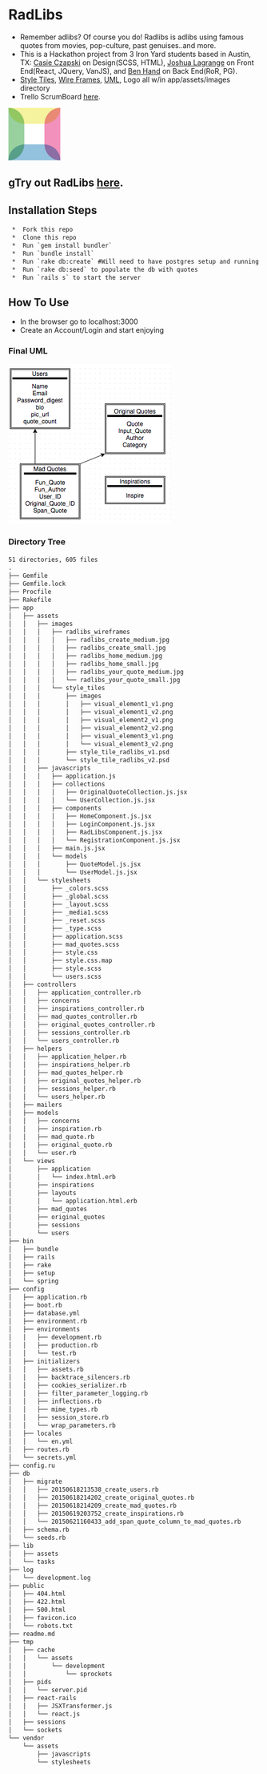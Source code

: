 # RadLibs
  * Remember adlibs? Of course you do! Radlibs is adlibs using famous quotes
    from movies, pop-culture, past genuises..and more.
  * This is a Hackathon project from 3 Iron Yard students based in
    Austin, TX: <a href="https://github.com/cczapski">Casie Czapski</a> on Design(SCSS, HTML), <a href="https://github.com/jlagrange87">Joshua Lagrange</a> on Front End(React, JQuery, VanJS), and <a href="https://github.com/BenHand">Ben Hand</a> on Back End(RoR, PG).
  * <a href="https://github.com/BenHand/madlib/tree/master/app/assets/images/style_tiles">Style Tiles</a>, <a href="https://github.com/BenHand/madlib/tree/master/app/assets/images/radlibs_wireframes">Wire Frames</a>, <a href="https://github.com/BenHand/madlib/tree/master/app/assets/images/UML">UML</a>, Logo all w/in app/assets/images directory
  * Trello ScrumBoard <a href="https://trello.com/b/3wAeQJSC/madlib">here</a>.

![Alt text](app/assets/images/radlib_logo.png?raw=true "our logo")
## gTry out RadLibs <a href="http://radlib.herokuapp.com/">here</a>.

## Installation Steps

```
 *  Fork this repo
 *  Clone this repo
 *  Run `gem install bundler`
 *  Run `bundle install`
 *  Run `rake db:create` #Will need to have postgres setup and running
 *  Run `rake db:seed` to populate the db with quotes
 *  Run `rails s` to start the server
```

## How To Use
 *  In the browser go to localhost:3000
 *  Create an Account/Login and start enjoying

### Final UML
![Alt text](app/assets/images/UML/finalUML.png?raw=true "Final UML")

### Directory Tree

```
51 directories, 605 files
.
├── Gemfile
├── Gemfile.lock
├── Procfile
├── Rakefile
├── app
│   ├── assets
│   │   ├── images
│   │   │   ├── radlibs_wireframes
│   │   │   │   ├── radlibs_create_medium.jpg
│   │   │   │   ├── radlibs_create_small.jpg
│   │   │   │   ├── radlibs_home_medium.jpg
│   │   │   │   ├── radlibs_home_small.jpg
│   │   │   │   ├── radlibs_your_quote_medium.jpg
│   │   │   │   └── radlibs_your_quote_small.jpg
│   │   │   └── style_tiles
│   │   │       ├── images
│   │   │       │   ├── visual_element1_v1.png
│   │   │       │   ├── visual_element1_v2.png
│   │   │       │   ├── visual_element2_v1.png
│   │   │       │   ├── visual_element2_v2.png
│   │   │       │   ├── visual_element3_v1.png
│   │   │       │   └── visual_element3_v2.png
│   │   │       ├── style_tile_radlibs_v1.psd
│   │   │       └── style_tile_radlibs_v2.psd
│   │   ├── javascripts
│   │   │   ├── application.js
│   │   │   ├── collections
│   │   │   │   ├── OriginalQuoteCollection.js.jsx
│   │   │   │   └── UserCollection.js.jsx
│   │   │   ├── components
│   │   │   │   ├── HomeComponent.js.jsx
│   │   │   │   ├── LoginComponent.js.jsx
│   │   │   │   ├── RadLibsComponent.js.jsx
│   │   │   │   └── RegistrationComponent.js.jsx
│   │   │   ├── main.js.jsx
│   │   │   └── models
│   │   │       ├── QuoteModel.js.jsx
│   │   │       └── UserModel.js.jsx
│   │   └── stylesheets
│   │       ├── _colors.scss
│   │       ├── _global.scss
│   │       ├── _layout.scss
│   │       ├── _media1.scss
│   │       ├── _reset.scss
│   │       ├── _type.scss
│   │       ├── application.scss
│   │       ├── mad_quotes.scss
│   │       ├── style.css
│   │       ├── style.css.map
│   │       ├── style.scss
│   │       └── users.scss
│   ├── controllers
│   │   ├── application_controller.rb
│   │   ├── concerns
│   │   ├── inspirations_controller.rb
│   │   ├── mad_quotes_controller.rb
│   │   ├── original_quotes_controller.rb
│   │   ├── sessions_controller.rb
│   │   └── users_controller.rb
│   ├── helpers
│   │   ├── application_helper.rb
│   │   ├── inspirations_helper.rb
│   │   ├── mad_quotes_helper.rb
│   │   ├── original_quotes_helper.rb
│   │   ├── sessions_helper.rb
│   │   └── users_helper.rb
│   ├── mailers
│   ├── models
│   │   ├── concerns
│   │   ├── inspiration.rb
│   │   ├── mad_quote.rb
│   │   ├── original_quote.rb
│   │   └── user.rb
│   └── views
│       ├── application
│       │   └── index.html.erb
│       ├── inspirations
│       ├── layouts
│       │   └── application.html.erb
│       ├── mad_quotes
│       ├── original_quotes
│       ├── sessions
│       └── users
├── bin
│   ├── bundle
│   ├── rails
│   ├── rake
│   ├── setup
│   └── spring
├── config
│   ├── application.rb
│   ├── boot.rb
│   ├── database.yml
│   ├── environment.rb
│   ├── environments
│   │   ├── development.rb
│   │   ├── production.rb
│   │   └── test.rb
│   ├── initializers
│   │   ├── assets.rb
│   │   ├── backtrace_silencers.rb
│   │   ├── cookies_serializer.rb
│   │   ├── filter_parameter_logging.rb
│   │   ├── inflections.rb
│   │   ├── mime_types.rb
│   │   ├── session_store.rb
│   │   └── wrap_parameters.rb
│   ├── locales
│   │   └── en.yml
│   ├── routes.rb
│   └── secrets.yml
├── config.ru
├── db
│   ├── migrate
│   │   ├── 20150618213538_create_users.rb
│   │   ├── 20150618214202_create_original_quotes.rb
│   │   ├── 20150618214209_create_mad_quotes.rb
│   │   ├── 20150619203752_create_inspirations.rb
│   │   └── 20150621160433_add_span_quote_column_to_mad_quotes.rb
│   ├── schema.rb
│   └── seeds.rb
├── lib
│   ├── assets
│   └── tasks
├── log
│   └── development.log
├── public
│   ├── 404.html
│   ├── 422.html
│   ├── 500.html
│   ├── favicon.ico
│   └── robots.txt
├── readme.md
├── tmp
│   ├── cache
│   │   └── assets
│   │       └── development
│   │           └── sprockets
│   ├── pids
│   │   └── server.pid
│   ├── react-rails
│   │   ├── JSXTransformer.js
│   │   └── react.js
│   ├── sessions
│   └── sockets
└── vendor
    └── assets
        ├── javascripts
        └── stylesheets
```
